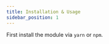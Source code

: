 ```yaml
---
title: Installation & Usage
sidebar_position: 1
---
```


First install the module via `yarn` or `npm`.
